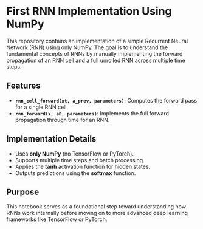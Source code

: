 # First RNN Implementation Using NumPy

This repository contains an implementation of a simple Recurrent Neural Network (RNN) using only NumPy. The goal is to understand the fundamental concepts of RNNs by manually implementing the forward propagation of an RNN cell and a full unrolled RNN across multiple time steps.

## Features
- **`rnn_cell_forward(xt, a_prev, parameters)`**: Computes the forward pass for a single RNN cell.
- **`rnn_forward(x, a0, parameters)`**: Implements the full forward propagation through time for an RNN.

## Implementation Details
- Uses **only NumPy** (no TensorFlow or PyTorch).
- Supports multiple time steps and batch processing.
- Applies the **tanh** activation function for hidden states.
- Outputs predictions using the **softmax** function.

## Purpose
This notebook serves as a foundational step toward understanding how RNNs work internally before moving on to more advanced deep learning frameworks like TensorFlow or PyTorch.


